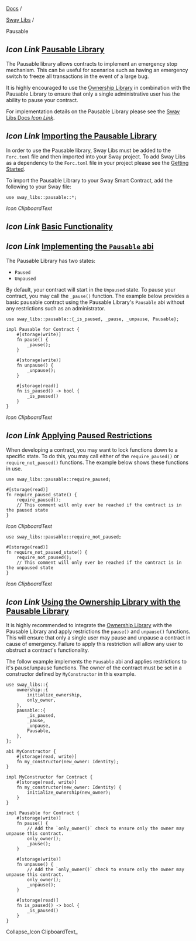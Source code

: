 [Docs](https://docs.fuel.network/) /

[Sway Libs](https://docs.fuel.network/docs/sway-libs/) /

Pausable

## _Icon Link_ [Pausable Library](https://docs.fuel.network/docs/sway-libs/pausable/\#pausable-library)

The Pausable library allows contracts to implement an emergency stop mechanism. This can be useful for scenarios such as having an emergency switch to freeze all transactions in the event of a large bug.

It is highly encouraged to use the [Ownership Library](https://docs.fuel.network/docs/sway-libs/ownership/) in combination with the Pausable Library to ensure that only a single administrative user has the ability to pause your contract.

For implementation details on the Pausable Library please see the [Sway Libs Docs _Icon Link_](https://fuellabs.github.io/sway-libs/master/sway_libs/pausable/index.html).

## _Icon Link_ [Importing the Pausable Library](https://docs.fuel.network/docs/sway-libs/pausable/\#importing-the-pausable-library)

In order to use the Pausable library, Sway Libs must be added to the `Forc.toml` file and then imported into your Sway project. To add Sway Libs as a dependency to the `Forc.toml` file in your project please see the [Getting Started](https://docs.fuel.network/docs/sway-libs/getting_started/).

To import the Pausable Library to your Sway Smart Contract, add the following to your Sway file:

```fuel_Box fuel_Box-idXKMmm-css
use sway_libs::pausable::*;
```

_Icon ClipboardText_

## _Icon Link_ [Basic Functionality](https://docs.fuel.network/docs/sway-libs/pausable/\#basic-functionality)

## _Icon Link_ [Implementing the `Pausable` abi](https://docs.fuel.network/docs/sway-libs/pausable/\#implementing-the-pausable-abi)

The Pausable Library has two states:

- `Paused`
- `Unpaused`

By default, your contract will start in the `Unpaused` state. To pause your contract, you may call the `_pause()` function. The example below provides a basic pausable contract using the Pausable Library's `Pausable` abi without any restrictions such as an administrator.

```fuel_Box fuel_Box-idXKMmm-css
use sway_libs::pausable::{_is_paused, _pause, _unpause, Pausable};

impl Pausable for Contract {
    #[storage(write)]
    fn pause() {
        _pause();
    }

    #[storage(write)]
    fn unpause() {
        _unpause();
    }

    #[storage(read)]
    fn is_paused() -> bool {
        _is_paused()
    }
}
```

_Icon ClipboardText_

## _Icon Link_ [Applying Paused Restrictions](https://docs.fuel.network/docs/sway-libs/pausable/\#applying-paused-restrictions)

When developing a contract, you may want to lock functions down to a specific state. To do this, you may call either of the `require_paused()` or `require_not_paused()` functions. The example below shows these functions in use.

```fuel_Box fuel_Box-idXKMmm-css
use sway_libs::pausable::require_paused;

#[storage(read)]
fn require_paused_state() {
    require_paused();
    // This comment will only ever be reached if the contract is in the paused state
}
```

_Icon ClipboardText_

```fuel_Box fuel_Box-idXKMmm-css
use sway_libs::pausable::require_not_paused;

#[storage(read)]
fn require_not_paused_state() {
    require_not_paused();
    // This comment will only ever be reached if the contract is in the unpaused state
}
```

_Icon ClipboardText_

## _Icon Link_ [Using the Ownership Library with the Pausable Library](https://docs.fuel.network/docs/sway-libs/pausable/\#using-the-ownership-library-with-the-pausable-library)

It is highly recommended to integrate the [Ownership Library](https://docs.fuel.network/docs/sway-libs/ownership/) with the Pausable Library and apply restrictions the `pause()` and `unpause()` functions. This will ensure that only a single user may pause and unpause a contract in cause of emergency. Failure to apply this restriction will allow any user to obstruct a contract's functionality.

The follow example implements the `Pausable` abi and applies restrictions to it's pause/unpause functions. The owner of the contract must be set in a constructor defined by `MyConstructor` in this example.

```fuel_Box fuel_Box-idXKMmm-css
use sway_libs::{
    ownership::{
        initialize_ownership,
        only_owner,
    },
    pausable::{
        _is_paused,
        _pause,
        _unpause,
        Pausable,
    },
};

abi MyConstructor {
    #[storage(read, write)]
    fn my_constructor(new_owner: Identity);
}

impl MyConstructor for Contract {
    #[storage(read, write)]
    fn my_constructor(new_owner: Identity) {
        initialize_ownership(new_owner);
    }
}

impl Pausable for Contract {
    #[storage(write)]
    fn pause() {
        // Add the `only_owner()` check to ensure only the owner may unpause this contract.
        only_owner();
        _pause();
    }

    #[storage(write)]
    fn unpause() {
        // Add the `only_owner()` check to ensure only the owner may unpause this contract.
        only_owner();
        _unpause();
    }

    #[storage(read)]
    fn is_paused() -> bool {
        _is_paused()
    }
}
```

Collapse_Icon ClipboardText_
